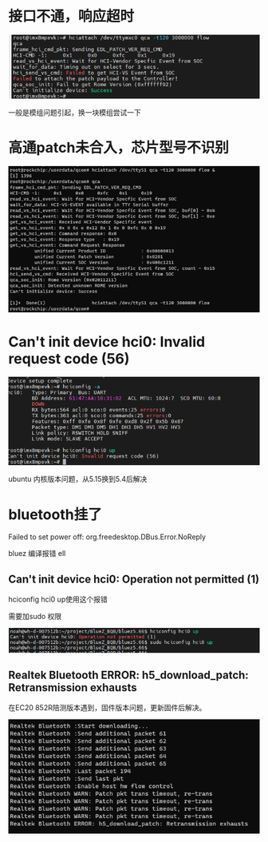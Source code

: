 # 接口不通，响应超时

![157642c01f12de47fb7187c0b59a8e7](./img/157642c01f12de47fb7187c0b59a8e7.png)

一般是模组问题引起，换一块模组尝试一下



# 高通patch未合入，芯片型号不识别

![4fa5624cffa8c3dd888c6a504d8d8a4](./img/4fa5624cffa8c3dd888c6a504d8d8a4.png)



# Can't init device hci0: Invalid request code (56)

![dddb7f80fe9bc1429c5f233d8709b9b](./img/dddb7f80fe9bc1429c5f233d8709b9b.png)

ubuntu 内核版本问题，从5.15换到5.4后解决



# bluetooth挂了

Failed to set power off: org.freedesktop.DBus.Error.NoReply



bluez 编译报错 ell




## Can't init device hci0: Operation not permitted (1)

hciconfig hci0 up使用这个报错

需要加sudo 权限

![image-20231018104757873](./img/image-20231018104757873.png)




## Realtek Bluetooth ERROR: h5_download_patch: Retransmission exhausts

在EC20 852R陪测版本遇到，固件版本问题，更新固件后解决。

![image-20231102102008727](./img/image-20231102102008727.png)
